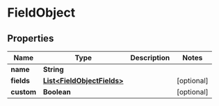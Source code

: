 
# FieldObject

## Properties
Name | Type | Description | Notes
------------ | ------------- | ------------- | -------------
**name** | **String** |  | 
**fields** | [**List&lt;FieldObjectFields&gt;**](FieldObjectFields.md) |  |  [optional]
**custom** | **Boolean** |  |  [optional]



